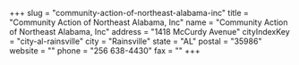 +++
slug = "community-action-of-northeast-alabama-inc"
title = "Community Action of Northeast Alabama, Inc"
name = "Community Action of Northeast Alabama, Inc"
address = "1418 McCurdy Avenue"
cityIndexKey = "city-al-rainsville"
city = "Rainsville"
state = "AL"
postal = "35986"
website = ""
phone = "256 638-4430"
fax = ""
+++
